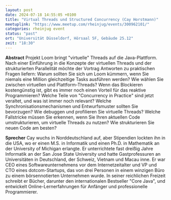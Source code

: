 ```yaml
---
layout: post
date: 2024-07-18 14:55:05 +0100
title: "Virtual Threads und Structured Concurrency (Cay Horstmann)"
meetuplink: "https://www.meetup.com/rheinjug/events/300962101/"
categories: rheinjug event
status: "past"
ort: "Universität Düsseldorf, Hörsaal 5F, Gebäude 25.12"
zeit: "18:30"
---
```


**Abstract**
Projekt Loom bringt "virtuelle" Threads auf die Java-Plattform. Nach einer Einführung in die Konzepte der virtuellen Threads und der strukturierten Parallelität möchte der Vortrag Antworten zu praktischen Fragen liefern: Warum sollten Sie sich um Loom kümmern, wenn Sie niemals eine Million gleichzeitige Tasks ausführen werden? Wie wählen Sie zwischen virtuellen und Plattform-Threads? Wenn das Blockieren kostengünstig ist, gibt es immer noch einen Vorteil für das reaktive Programmieren? Welche Teile von "Concurrency in Practice" sind jetzt veraltet, und was ist immer noch relevant? Welche Synchronisationsmechanismen und Entwurfsmuster sollten Sie bevorzugen? Wie debuggen und profilieren Sie virtuelle Threads? Welche Fallstricke müssen Sie erkennen, wenn Sie Ihren aktuellen Code umstrukturieren, um virtuelle Threads zu nutzen? Wie strukturieren Sie neuen Code am besten?
 
**Sprecher**
Cay wuchs in Norddeutschland auf, aber Stipendien lockten ihn in die USA, wo er einen M.S. in Informatik und einen Ph.D. in Mathematik an der University of Michigan erlangte. Er unterrichtete fast dreißig Jahre Informatik an der San Jose State University und hatte Gastprofessuren an Universitäten in Deutschland, der Schweiz, Vietnam und Macau inne. Er war CEO eines Softwareunternehmens vor dem Internetzeitalter und VP und CTO eines dotcom-Startups, das von drei Personen in einem winzigen Büro zu einem börsennotierten Unternehmen wurde. In seiner reichlichen Freizeit schreibt er Bücher, darunter den internationalen Bestseller "Core Java", und entwickelt Online-Lernerfahrungen für Anfänger und professionelle Programmierer.
 
